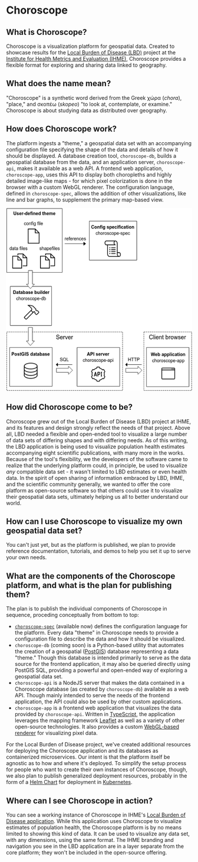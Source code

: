 # Choroscope

## What is Choroscope?

Choroscope is a visualization platform for geospatial data. Created to showcase results for the [Local Burden of Disease (LBD)](http://www.healthdata.org/lbd) project at the [Institute for Health Metrics and Evaluation (IHME)](http://www.healthdata.org), Choroscope provides a flexible format for exploring and sharing data linked to geography.

## What does the name mean?

"Choroscope" is a synthetic word derived from the Greek χώρα (_chora_), "place," and σκoπέω (_skopeo_) "to look at, contemplate, or examine." Choroscope is about studying data as distributed over geography.

## How does Choroscope work?

The platform ingests a "theme," a geospatial data set with an accompanying configuration file specifying the shape of the data and details of how it should be displayed. A database creation tool, `choroscope-db`, builds a geospatial database from the data, and an application server, `choroscope-api`, makes it available as a web API. A frontend web application, `choroscope-app`, uses this API to display both choropleths and highly detailed image-like maps - for which pixel colorization is done in the browser with a custom WebGL renderer. The configuration language, defined in `choroscope-spec`, allows the addition of other visualizations, like line and bar graphs, to supplement the primary map-based view.

![Choroscope architecture diagram](./resources/choroscope-architecture-diagram.png)

## How did Choroscope come to be?

Choroscope grew out of the Local Burden of Disease (LBD) project at IHME, and its features and design strongly reflect the needs of that project. Above all, LBD needed a flexible and open-ended tool to visualize a large number of data sets of differing shapes and with differing needs. As of this writing, the LBD application is being used to visualize population health estimates accompanying eight scientific publications, with many more in the works. Because of the tool's flexibility, we the developers of the software came to realize that the underlying platform could, in principle, be used to visualize _any_ compatible data set - it wasn't limited to LBD estimates or even health data. In the spirit of open sharing of information embraced by LBD, IHME, and the scientific community generally, we wanted to offer the core platform as open-source software so that others could use it to visualize their geospatial data sets, ultimately helping us all to better understand our world.

## How can I use Choroscope to visualize my own geospatial data set?

You can't just yet, but as the platform is published, we plan to provide reference documentation, tutorials, and demos to help you set it up to serve your own needs.

## What are the components of the Choroscope platform, and what is the plan for publishing them?

The plan is to publish the individual components of Choroscope in sequence, proceding conceptually from bottom to top:

- [`choroscope-spec`](https://github.com/choroscope/choroscope-spec) (available now) defines the configuration language for the platform. Every data "theme" in Choroscope needs to provide a configuration file to describe the data and how it should be visualized.
- `choroscope-db` (coming soon) is a Python-based utility that automates the creation of a geospatial ([PostGIS](http://postgis.net/)) database representing a data "theme." Though this database is intended primarily to serve as the data source for the frontend application, it may also be queried directly using PostGIS SQL, providing a powerful and open-ended way of exploring a geospatial data set.
- `choroscope-api` is a NodeJS server that makes the data contained in a Choroscope database (as created by `choroscope-db`) available as a web API. Though mainly intended to serve the needs of the frontend application, the API could also be used by other custom applications.
- `choroscope-app` is a frontend web application that visualizes the data provided by `choroscope-api`. Written in [TypeScript](http://www.typescriptlang.org/), the application leverages the mapping framework [Leaflet](https://leafletjs.com/) as well as a variety of other open-source technologies. It also provides a custom [WebGL-based renderer](https://github.com/ihmeuw/leaflet.tilelayer.glcolorscale) for visualizing pixel data.

For the Local Burden of Disease project, we've created additional resources for deploying the Choroscope application and its databases as containerized microservices. Our intent is that the platform itself be agnostic as to how and where it's deployed. To simplify the setup process for people who want to create their own instances of Choroscope, though, we also plan to publish generalized deployment resources, probably in the form of a [Helm Chart](https://helm.sh/) for deployment in [Kubernetes](https://kubernetes.io/).

## Where can I see Choroscope in action?

You can see a working instance of Choroscope in IHME's [Local Burden of Disease application](https://vizhub.healthdata.org/lbd). While this application uses Choroscope to visualize estimates of population health, the Choroscope platform is by no means limited to showing this kind of data. It can be used to visualize any data set, with any dimensions, using the same format. The IHME branding and navigation you see in the LBD application are in a layer separate from the core platform; they won't be included in the open-source offering.
